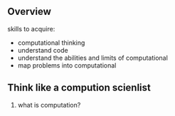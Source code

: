 ## Overview ##

skills to acquire:

* computational thinking
* understand code
* understand the abilities and limits of computational
* map problems into computational

## Think like a compution scienlist ##

1. what is computation?
